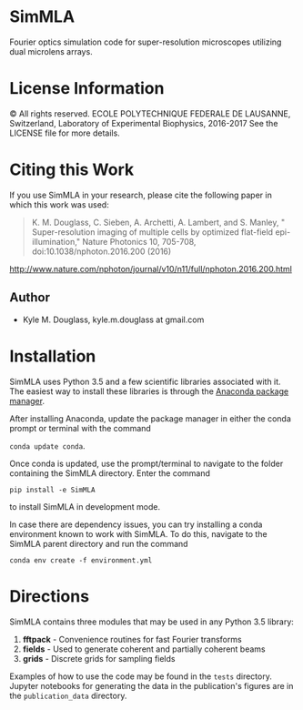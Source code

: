 # SimMLA

Fourier optics simulation code for super-resolution microscopes
utilizing dual microlens arrays.

# License Information

© All rights reserved. ECOLE POLYTECHNIQUE FEDERALE DE LAUSANNE,
Switzerland, Laboratory of Experimental Biophysics, 2016-2017
See the LICENSE file for more details.

# Citing this Work

If you use SimMLA in your research, please cite the following paper in
which this work was used:

> K. M. Douglass, C. Sieben, A. Archetti, A. Lambert, and S. Manley, " Super-resolution imaging of multiple cells by optimized flat-field epi-illumination," Nature Photonics 10, 705-708, doi:10.1038/nphoton.2016.200 (2016)

<a href="http://www.nature.com/nphoton/journal/v10/n11/full/nphoton.2016.200.html">http://www.nature.com/nphoton/journal/v10/n11/full/nphoton.2016.200.html</a>

## Author

- Kyle M. Douglass, kyle.m.douglass at gmail.com

# Installation

SimMLA uses Python 3.5 and a few scientific libraries associated with
it. The easiest way to install these libraries is through the
[Anaconda package manager](https://www.continuum.io/downloads).

After installing Anaconda, update the package manager in either the
conda prompt or terminal with the command

`conda update conda`.

Once conda is updated, use the prompt/terminal to navigate to the
folder containing the SimMLA directory. Enter the command

`pip install -e SimMLA`

to install SimMLA in development mode.

In case there are dependency issues, you can try installing a conda
environment known to work with SimMLA. To do this, navigate to the
SimMLA parent directory and run the command

`conda env create -f environment.yml`

# Directions

SimMLA contains three modules that may be used in any Python 3.5
library:

1. **fftpack** - Convenience routines for fast Fourier transforms
2. **fields** - Used to generate coherent and partially coherent beams
3. **grids**  - Discrete grids for sampling fields

Examples of how to use the code may be found in the `tests` directory.
Jupyter notebooks for generating the data in the publication's figures
are in the `publication_data` directory.
